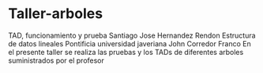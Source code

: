 # Taller-arboles
TAD, funcionamiento y prueba
Santiago Jose Hernandez Rendon
Estructura de datos lineales
Pontificia universidad javeriana
John Corredor Franco
En el presente taller se realiza las pruebas y los TADs de diferentes arboles suministrados por el profesor

